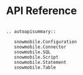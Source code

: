 # API Reference

```{eval-rst}

.. autoapisummary::

   snowmobile.Configuration
   snowmobile.Connector
   snowmobile.SQL
   snowmobile.Script
   snowmobile.Statement
   snowmobile.Table
```
